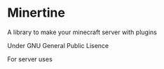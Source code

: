 # Minertine
A library to make your minecraft server with plugins

Under GNU General Public Lisence 

For server uses 
